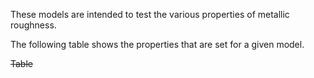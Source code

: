 These models are intended to test the various properties of metallic roughness.  
 
The following table shows the properties that are set for a given model.  

~~Table~~ 
